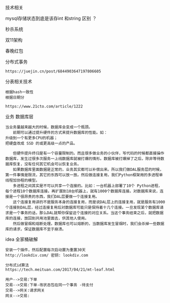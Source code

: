 技术相关 

mysql存储状态到底是该存int 和string 区别 ？



秒杀系统



双11架构



春晚红包 



分布式事务

```
https://juejin.cn/post/6844903647197806605
```



分表相关技术

```
根据hash一致性
根据日期分
```



```
https://www.21cto.com/article/1222
```



业务 数据库层

```
当业务量越来越大的时候，数据库会变成一个瓶颈。
　　前期可以通过提升硬件的方式来提升数据库的性能。如：
升级到一个有更多CPU的机器；
把硬盘改成 SSD 的或更高级一点的产品。

　　但硬件提升终归是有一个容量限制的。而且很多做业务的小伙伴，写代码的时候都直接操作数据库，发生过很多次服务一上线数据库就被打爆的情形。数据库被打爆掉了之后，除非等待数据库恢复，没有任何其它机会可以恢复业务。
　　如果数据库里面数据是正常的，业务其实都可以补偿出来。所以我们做DAL服务层的时候，第一件事情是限流，其它的东西可以放一放。然后做连接复用，我们Python框架用的多进程单线程加协程的模型。
　　多进程之间其实是不可以共享一个连接的。比如：一台机器上部署了10个 Python进程，每个进程10个数据库连接。再扩展到10台机器上，就有1000个数据库连接。对数据库来说，连接是一个很昂贵的东西，我们DAL层要做一个连接复用。
　　这个连接复用讲的不是服务本身的连接复用，而是说DAL层上的连接复用，就是服务有1000个连接到DAL层，经过连接复用后对数据库可能只是保持着十几个连接。一旦发现某个数据库请求是一个事务的话，那么DAL就帮你保留这个连接的对应关系。当这个事务结束之后，就把数据库的连接，放回到共用池里面去，供其他人使用。
　　然后做冒烟和熔断处理。数据库也可以熔断的，当数据库发生冒烟时，我们会杀掉一些数据库的请求，保证数据库不至于崩溃。
```





idea 全家桶破解

```
安装一个插件，然后配置每次启动置为重置30天
http://lookdiv.com/ 密钥: lookdiv.com
```



```
分布式id算法
https://tech.meituan.com/2017/04/21/mt-leaf.html
```





```sequence
用户-->交易:下单
交易-->交易:下单-改状态包在同一个事务 -待支付
交易-->网关:请求网关
网关-->交易:
```

